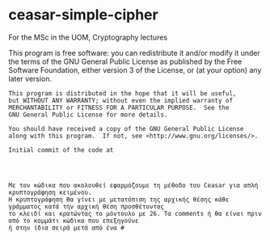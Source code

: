 ceasar-simple-cipher
====================

For the MSc in the UOM, Cryptography lectures


 This program is free software: you can redistribute it and/or modify
    it under the terms of the GNU General Public License as published by
    the Free Software Foundation, either version 3 of the License, or
    (at your option) any later version.

    This program is distributed in the hope that it will be useful,
    but WITHOUT ANY WARRANTY; without even the implied warranty of
    MERCHANTABILITY or FITNESS FOR A PARTICULAR PURPOSE.  See the
    GNU General Public License for more details.

    You should have received a copy of the GNU General Public License
    along with this program.  If not, see <http://www.gnu.org/licenses/>.

    Initial commit of the code at 




	Με τον κώδικα που ακολουθεί εφαρμόζουμε τη μέθοδο του Ceasar για απλή κρυπτογράφηση κειμένου. 
	Η κρυπτογράφηση θα γίνει με μετατόπιση της αρχικής θέσης κάθε γράμματος κατά την αρχική θέση προσθέτοντας 
	το κλειδί και κρατώντας το μόντουλο με 26. Τα comments ή θα είναι πριν από το κομμάτι κώδικα που επεξηγούνε
	ή στην ίδια σειρά μετά από ένα #
